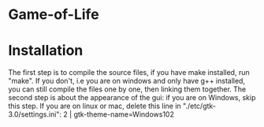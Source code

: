 # Game-of-Life

# Installation
The first step is to compile the source files, if you have make installed,
run "make".
If you don't, i.e you are on windows and only have g++ installed,
you can still compile the files one by one, then linking them together.
The second step is about the appearance of the gui:
if you are on Windows, skip this step.
If you are on linux or mac, delete this line in "./etc/gtk-3.0/settings.ini":
2 | gtk-theme-name=Windows102
